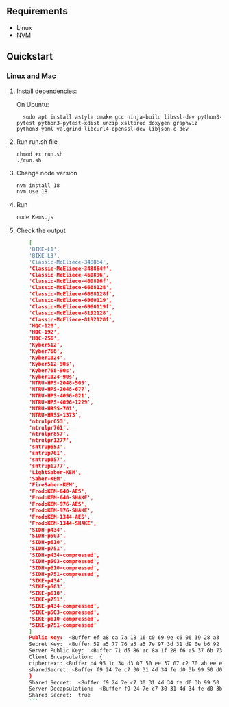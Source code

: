 ## Requirements

- Linux 
- [NVM](https://4geeks.com/how-to/install-nvm-linux)

## Quickstart

### Linux and Mac

1. Install dependencies:

	On Ubuntu:
		
		 sudo apt install astyle cmake gcc ninja-build libssl-dev python3-pytest python3-pytest-xdist unzip xsltproc doxygen graphviz python3-yaml valgrind libcurl4-openssl-dev libjson-c-dev

2. Run run.sh file

	```
	chmod +x run.sh
	./run.sh
	```
3. Change node version

	```bash
	nvm install 18
	nvm use 18
	```

4. Run 

	```bash
	node Kems.js
	```

4. Check the output
  

	```bash
		[
		'BIKE-L1',
		'BIKE-L3',
		'Classic-McEliece-348864',
		'Classic-McEliece-348864f',
		'Classic-McEliece-460896',
		'Classic-McEliece-460896f',
		'Classic-McEliece-6688128',
		'Classic-McEliece-6688128f',
		'Classic-McEliece-6960119',
		'Classic-McEliece-6960119f',
		'Classic-McEliece-8192128',
		'Classic-McEliece-8192128f',
		'HQC-128',
		'HQC-192',
		'HQC-256',
		'Kyber512',
		'Kyber768',
		'Kyber1024',
		'Kyber512-90s',
		'Kyber768-90s',
		'Kyber1024-90s',
		'NTRU-HPS-2048-509',
		'NTRU-HPS-2048-677',
		'NTRU-HPS-4096-821',
		'NTRU-HPS-4096-1229',
		'NTRU-HRSS-701',
		'NTRU-HRSS-1373',
		'ntrulpr653',
		'ntrulpr761',
		'ntrulpr857',
		'ntrulpr1277',
		'sntrup653',
		'sntrup761',
		'sntrup857',
		'sntrup1277',
		'LightSaber-KEM',
		'Saber-KEM',
		'FireSaber-KEM',
		'FrodoKEM-640-AES',
		'FrodoKEM-640-SHAKE',
		'FrodoKEM-976-AES',
		'FrodoKEM-976-SHAKE',
		'FrodoKEM-1344-AES',
		'FrodoKEM-1344-SHAKE',
		'SIDH-p434',
		'SIDH-p503',
		'SIDH-p610',
		'SIDH-p751',
		'SIDH-p434-compressed',
		'SIDH-p503-compressed',
		'SIDH-p610-compressed',
		'SIDH-p751-compressed',
		'SIKE-p434',
		'SIKE-p503',
		'SIKE-p610',
		'SIKE-p751',
		'SIKE-p434-compressed',
		'SIKE-p503-compressed',
		'SIKE-p610-compressed',
		'SIKE-p751-compressed'
		]
		Public Key:  <Buffer ef a8 ca 7a 18 16 c0 69 9e c6 06 39 28 a3 b0 59 95 88 63 35 0b f3 75 2f ca cc 15 65 48 7f c2 57 c3 19 96 44 6a 79 58 04 e6 89 f8 e2 60 81 49 a2 71 25 ... 750 more bytes>
		Secret Key:  <Buffer 59 a5 77 76 a5 a5 7e 97 3d 31 d9 0e b6 92 29 51 e8 0c 67 b5 2d 84 cc 01 b8 03 c2 8d 5c 08 48 30 20 59 92 a8 34 a1 7b 01 63 4c 36 60 3f db d3 4d 11 bc ... 1582 more bytes>
		Server Public Key:  <Buffer 71 d5 86 ac 8a 1f 28 f6 a5 37 6b 73 a7 e7 98 26 09 8a ff b8 ae 56 b6 9d de 57 c0 4f 14 b7 f0 3a 26 4f c9 ce ef f1 77 89 81 68 5d 07 7d f0 37 a5 42 87 ... 750 more bytes>
		Client Encapsulation:  {
		ciphertext: <Buffer d4 95 1c 34 d3 07 50 ee 37 07 c2 70 ab ee ed 9c bf af 84 44 8a 0c 89 f8 df 47 44 86 20 23 9b ed 5a 61 51 e0 25 d1 b0 5a 51 11 60 07 a7 44 b1 cc 68 27 ... 718 more bytes>,
		sharedSecret: <Buffer f9 24 7e c7 30 31 4d 34 fe d0 3b 99 50 d0 5d bc 62 f5 b3 fe 38 95 fc ce 2d 3b 87 f2 c6 e0 fe 9d>
		}
		Shared Secret:  <Buffer f9 24 7e c7 30 31 4d 34 fe d0 3b 99 50 d0 5d bc 62 f5 b3 fe 38 95 fc ce 2d 3b 87 f2 c6 e0 fe 9d>
		Server Decapsulation:  <Buffer f9 24 7e c7 30 31 4d 34 fe d0 3b 99 50 d0 5d bc 62 f5 b3 fe 38 95 fc ce 2d 3b 87 f2 c6 e0 fe 9d>
		Shared Secret:  true
		```
